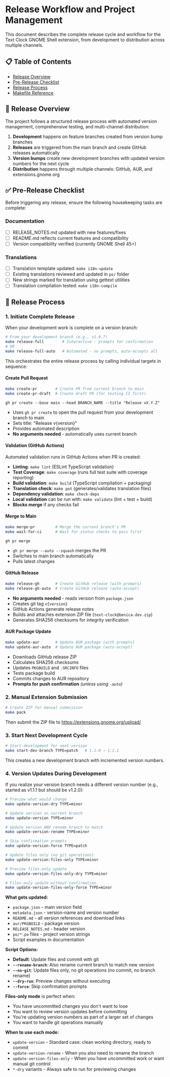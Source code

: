 <!--
SPDX-FileCopyrightText: 2024 Wesley Benica <wesley@benica.dev>
SPDX-License-Identifier: GPL-3.0-or-later
-->

# Release Workflow and Project Management

This document describes the complete release cycle and workflow for the Text Clock GNOME Shell extension, from development to distribution across multiple channels.

## 📋 Table of Contents

- [Release Overview](#release-overview)
- [Pre-Release Checklist](#pre-release-checklist)
- [Release Process](#release-process)
- [Makefile Reference](#makefile-reference)

## 🚀 Release Overview

The project follows a structured release process with automated version management, comprehensive testing, and multi-channel distribution:

1. **Development** happens on feature branches created from version bump branches
2. **Releases** are triggered from the main branch and create GitHub releases automatically
3. **Version bumps** create new development branches with updated version numbers for the next cycle
4. **Distribution** happens through multiple channels: GitHub, AUR, and extensions.gnome.org

## ✅ Pre-Release Checklist

Before triggering any release, ensure the following housekeeping tasks are complete:

### Documentation

- [ ] RELEASE_NOTES.md updated with new features/fixes
- [ ] README.md reflects current features and compatibility
- [ ] Version compatibility verified (currently GNOME Shell 45+)

### Translations

- [ ] Translation template updated: `make i18n-update`
- [ ] Existing translations reviewed and updated in `po/` folder
- [ ] New strings marked for translation using gettext utilities
- [ ] Translation compilation tested: `make i18n-compile`

## 🔄 Release Process

### 1. Initiate Complete Release

When your development work is complete on a version branch:

```bash
# From your development branch (e.g., v1.0.7)
make release-full        # Interactive - prompts for confirmation
# OR
make release-full-auto   # Automated - no prompts, auto-accepts all
```

This orchestrates the entire release process by calling individual targets in sequence:

#### Create Pull Request

```bash
make create-pr        # Create PR from current branch to main
make create-pr-draft  # Create draft PR (for testing CI first)
```


`gh pr create --base main --head BRANCH_NAME --title "Release vX.Y.Z"`

- Uses `gh pr create` to open the pull request from your development branch to main
- Sets title: "Release v{version}"
- Provides automated description
- **No arguments needed** - automatically uses current branch

#### Validation (GitHub Actions)

Automated validation runs in GitHub Actions when PR is created:

- **Linting**: `make lint` (ESLint TypeScript validation)
- **Test Coverage**: `make coverage` (runs full test suite with coverage reporting)
- **Build validation**: `make build` (TypeScript compilation + packaging)
- **Translation check**: `make pot` (generates/validates translation files)
- **Dependency validation**: `make check-deps`
- **Local validation** can be run with: `make validate` (lint + test + build)
- **Blocks merge** if any checks fail

#### Merge to Main

```bash
make merge-pr         # Merge the current branch's PR
make wait-for-ci      # Wait for status checks to pass first
```

`gh pr merge`

- `gh pr merge --auto --squash` merges the PR
- Switches to main branch automatically
- Pulls latest changes

#### GitHub Release

```bash
make release-gh       # Create GitHub release (with prompts)
make release-gh-auto  # Create GitHub release (auto-accept)
```

- **No arguments needed** - reads version from `package.json`
- Creates git tag `v{version}`
- GitHub Actions generate release notes
- Builds and attaches extension ZIP file (`text-clock@benica.dev.zip`)
- Generates SHA256 checksums for integrity verification

#### AUR Package Update

```bash
make update-aur       # Update AUR package (with prompts)
make update-aur-auto  # Update AUR package (auto-accept)
```

- Downloads GitHub release ZIP
- Calculates SHA256 checksums
- Updates `PKGBUILD` and `.SRCINFO` files
- Tests package build
- Commits changes to AUR repository
- **Prompts for push confirmation** _(unless using `-auto`)_

### 2. Manual Extension Submission

```bash
# Create ZIP for manual submission
make pack
```

Then submit the ZIP file to https://extensions.gnome.org/upload/

### 3. Start Next Development Cycle

```bash
# Start development for next version
make start-dev-branch TYPE=patch   # 1.1.0 → 1.1.1
```

This creates a new development branch with incremented version numbers.

### 4. Version Updates During Development

If you realize your version branch needs a different version number (e.g., started as v1.1.1 but should be v1.2.0):

```bash
# Preview what would change
make update-version-dry TYPE=minor

# Update version on current branch
make update-version TYPE=minor

# Update version AND rename branch to match
make update-version-rename TYPE=minor

# Skip confirmation prompts
make update-version-force TYPE=patch

# Update files only (no git operations)
make update-version-files-only TYPE=minor

# Preview files-only update
make update-version-files-only-dry TYPE=minor

# Files-only update without confirmation
make update-version-files-only-force TYPE=minor
```

**What gets updated:**
- `package.json` - main version field
- `metadata.json` - version-name and version number
- `README.md` - all version references and download links  
- `aur/PKGBUILD` - package version
- `RELEASE_NOTES.md` - header version
- `po/*.po` files - project version strings
- Script examples in documentation

**Script Options:**
- **Default**: Update files and commit with git
- **`--rename-branch`**: Also rename current branch to match new version
- **`--no-git`**: Update files only, no git operations (no commit, no branch rename)
- **`--dry-run`**: Preview changes without executing
- **`--force`**: Skip confirmation prompts

**Files-only mode** is perfect when:
- You have uncommitted changes you don't want to lose
- You want to review version updates before committing
- You're updating version numbers as part of a larger set of changes
- You want to handle git operations manually

**When to use each mode:**
- `update-version` - Standard case: clean working directory, ready to commit
- `update-version-rename` - When you also need to rename the branch
- `update-version-files-only` - When you have uncommitted work or want manual git control
- `*-dry` variants - Always safe to run for previewing changes
